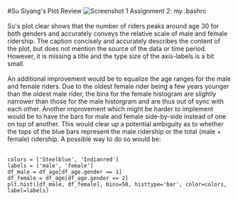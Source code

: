 #Su Siyang's Plot Review
<c>![Screenshot 1 Assignment 2: my .bashrc](https://github.com/sighthnd/PUI2016_ss4977/blob/master/HW8_ss4977/HW7_ss9558.png?raw=true)</c>
<br><br>
Su's plot clear shows that the number of riders peaks around age 30 for both genders and accurately conveys the relative scale of male and female ridership. The caption concisely and accurately describes the content of the plot, but does not mention the source of the data or time period. However, it is missing a title and the type size of the axis-labels is a bit small.
<br><br>
An additional improvement would be to equalize the age ranges for the male and female riders. Due to the oldest female rider being a few years younger than the oldest male rider, the bins for the female histogram are slightly narrower than those for the male historgram and are thus out of sync with each other. Another improvement which might be harder to implement would be to have the bars for male and female side-by-side instead of one on top of another. This would clear up a potential ambiguity as to whether the tops of the blue bars represent the male ridership or the total (male + female) ridership. A possible way to do so would be:
<br><br>
```
colors = ['Steelblue', 'Indianred']
labels = ['male', 'female']
df_male = df_age[df_age.gender == 1]
df_female = df_age[df_age.gender == 2]
plt.hist([df_male, df_female], bins=50, histtype='bar', color=colors, label=labels)
```
